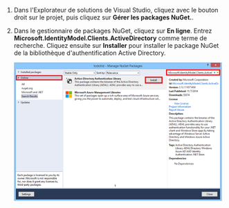 ﻿1. Dans l'Explorateur de solutions de Visual Studio, cliquez avec le bouton droit sur le projet, puis cliquez sur **Gérer les packages NuGet.**.

2. Dans le gestionnaire de packages NuGet, cliquez sur **En ligne**. Entrez **Microsoft.IdentityModel.Clients.ActiveDirectory** comme terme de recherche. Cliquez ensuite sur **Installer** pour installer le package NuGet de la bibliothèque d'authentification Active Directory. 

   ![](./media/mobile-services-dotnet-adal-install-nuget/mobile-services-adal-nuget-package.png)

<!--HONumber=35.1-->
